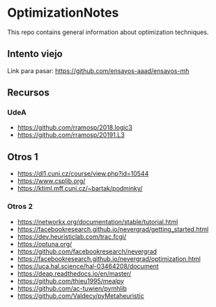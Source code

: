 # OptimizationNotes
This repo contains general information about optimization techniques.

## Intento viejo
Link para pasar: https://github.com/ensayos-aaad/ensayos-mh

## Recursos

### UdeA
* https://github.com/rramosp/2018.logic3
* https://github.com/rramosp/20191.L3

## Otros 1
* https://dl1.cuni.cz/course/view.php?id=10544
* https://www.csplib.org/
* https://ktiml.mff.cuni.cz/~bartak/podminky/


### Otros 2
* https://networkx.org/documentation/stable/tutorial.html
* https://facebookresearch.github.io/nevergrad/getting_started.html
* https://dev.heuristiclab.com/trac.fcgi/
* https://optuna.org/
* https://github.com/facebookresearch/nevergrad
* https://facebookresearch.github.io/nevergrad/optimization.html
* https://uca.hal.science/hal-03464208/document
* https://deap.readthedocs.io/en/master/
* https://github.com/thieu1995/mealpy
* https://github.com/ac-tuwien/pymhlib
* https://github.com/Valdecy/pyMetaheuristic
  
